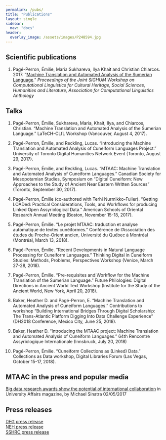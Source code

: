 ```yaml
---
permalink: /pubs/
title: "Publications"
layout: single
sidebar:
  nav: "docs"
header:
  overlay_image: /assets/images/P248594.jpg
---
```


## Scientific publications
1. Pagé-Perron, Émilie, Maria Sukhareva, Ilya Khait and Christian Chiarcos. 2017. “[Machine Translation and Automated Analysis of the Sumerian Language](http://www.aclweb.org/anthology/W/W17/W17-2202.pdf).” <em>Proceedings of the Joint SIGHUM Workshop on Computational Linguistics for Cultural Heritage, Social Sciences, Humanities and Literature, Association for Computational Linguistics Anthology</em>


## Talks
1. Pagé-Perron, Émilie, Sukhareva, Maria, Khait, Ilya, and Chiarcos, Christian. “Machine Translation and Automated Analysis of the Sumerian Language.” LaTeCH-CLfL Workshop (Vancouver, August 4, 2017).

2. Pagé-Perron, Émilie, and Reckling, Lucas. “Introducing the Machine Translation and Automated Analysis of Cuneiform Languages Project.” University of Toronto Digital Humanities Network Event (Toronto, August 29, 2017).

3. Pagé-Perron, Émilie, and Reckling, Lucas. “MTAAC: Machine Translation and Automated Analysis of Cuneiform Languages.” Canadian Society for Mesopotamian Studies, Symposium on “Digital Cuneiform: New Approaches to the Study of Ancient Near Eastern Written Sources” (Toronto, September 30, 2017). 

 4. Pagé-Perron, Émilie (co-authored with Terhi Nurmikko-Fuller). “Getting LOADed: Practical Considerations, Tools, and Workflows for producing Linked Open Assyriological Data.” American Schools of Oriental Research Annual Meeting (Boston, November 15-18, 2017).

5. Pagé-Perron, Émilie. “Le projet MTAAC: traduction et analyse automatique de textes cunéiformes.” Conférence de l’Association des études du Proche-Orient ancien, Université du Québec à Montréal (Montréal, March 13, 2018).

6. Pagé-Perron, Émilie. “Recent Developments in Natural Language Processing for Cuneiform Languages.” Thinking Digital in Cuneiform Studies: Methods, Problems, Perspectives Workshop (Venice, March 27-28, 2018).

7. Pagé-Perron, Émilie. “Pre-requisites and Workflow for the Machine Translation of the Sumerian Language.” Future Philologies: Digital Directions in Ancient World Text Workshop (Institute for the Study of the Ancient World, New York, April 20, 2018).

8. Baker, Heather D. and Pagé-Perron, E. “Machine Translation and Automated Analysis of Cuneiform Languages.” Contributions to workshop “Building International Bridges Through Digital Scholarship: The Trans-Atlantic Platform Digging Into Data Challenge Experience” (DH2018 Conference, Mexico City, June 25, 2018).

9. Baker, Heather D. “Introducing the MTAAC project: Machine Translation and Automated Analysis of Cuneiform Languages.” 64th Rencontre Assyriologique Internationale (Innsbruck, July 20, 2018)

10. Pagé-Perron, Émilie. “Cuneiform Collections as (Linked) Data.” Collections as Data workshop, Digital Libraries Forum (Las Vegas, October 15-17, 2018).

## MTAAC in the press and popular media
[Big data research awards show the potential of international collaboration](http://www.universityaffairs.ca/opinion/in-my-opinion/big-data-research-awards-show-potential-international-collaboration/) in University Affairs magazine, by Michael Sinatra 02/05/2017


## Press releases
[DFG press release](http://www.dfg.de/foerderung/info_wissenschaft/2017/info_wissenschaft_17_16/index.html)  
[NEH press release](https://www.neh.gov/news/press-release/diggingintodata)  
[SSHRC press release](http://www.sshrc-crsh.gc.ca/news_room-salle_de_presse/press_releases-communiques/2017/digging_into_data-au_coeur_des_donnees_numeriques-eng.aspx)  
